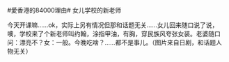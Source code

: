 #愛香港的84000理由# 女儿学校的新老师

今天开课嘛……ok，实际上另有情况但那和话题无关……女儿回来随口说了说，噢，学校来了个新老师叫约翰，涂指甲油，有胸，穿民族风夸张女装。老婆随口问：漂亮不？女：一般。今晚吃啥？……都不是事儿。（图片来自日剧，和话题人物无关）
